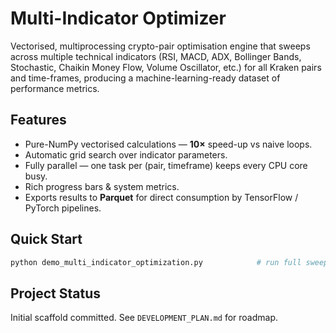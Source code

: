 # Multi-Indicator Optimizer

Vectorised, multiprocessing crypto-pair optimisation engine that sweeps across multiple technical indicators (RSI, MACD, ADX, Bollinger Bands, Stochastic, Chaikin Money Flow, Volume Oscillator, etc.) for all Kraken pairs and time-frames, producing a machine-learning-ready dataset of performance metrics.

## Features
* Pure-NumPy vectorised calculations — **10×** speed-up vs naive loops.
* Automatic grid search over indicator parameters.
* Fully parallel — one task per (pair, timeframe) keeps every CPU core busy.
* Rich progress bars & system metrics.
* Exports results to **Parquet** for direct consumption by TensorFlow / PyTorch pipelines.

## Quick Start
```bash
python demo_multi_indicator_optimization.py            # run full sweep
```

## Project Status
Initial scaffold committed. See `DEVELOPMENT_PLAN.md` for roadmap.
